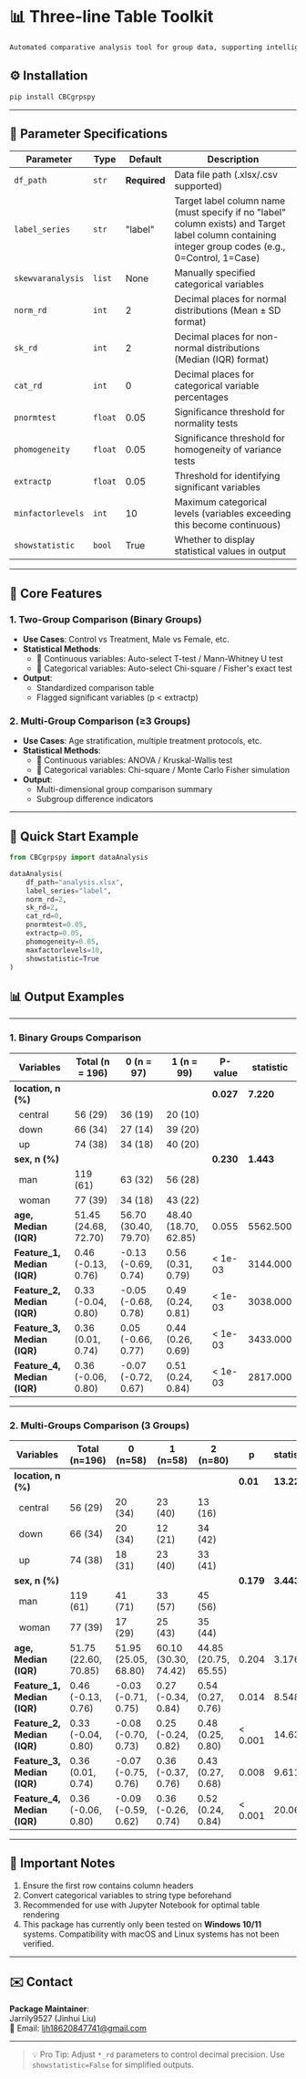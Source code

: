# 📊 Three-line Table Toolkit  
```markdown
Automated comparative analysis tool for group data, supporting intelligent statistical tests for two/multiple groups with standardized output tables.
```
## ⚙️ Installation
```bash
pip install CBCgrpspy 
```

---

## 📖 Parameter Specifications

| Parameter           | Type        | Default   | Description                                                         |
|---------------------|-------------|-----------|---------------------------------------------------------------------|
| `df_path`           | `str`       | **Required** | Data file path (.xlsx/.csv supported)                              |
| `label_series`      | `str`       | "label"   | Target label column name (must specify if no "label" column exists) and Target label column containing integer group codes (e.g., 0=Control, 1=Case) |
| `skewvaranalysis`   | `list`      | None      | Manually specified categorical variables                           |
| `norm_rd`           | `int`       | 2         | Decimal places for normal distributions (Mean ± SD format)         |
| `sk_rd`             | `int`       | 2         | Decimal places for non-normal distributions (Median (IQR) format)  |
| `cat_rd`            | `int`       | 0         | Decimal places for categorical variable percentages                |
| `pnormtest`         | `float`     | 0.05      | Significance threshold for normality tests                         |
| `phomogeneity`      | `float`     | 0.05      | Significance threshold for homogeneity of variance tests           |
| `extractp`          | `float`     | 0.05      | Threshold for identifying significant variables                    |
| `minfactorlevels`   | `int`       | 10        | Maximum categorical levels (variables exceeding this become continuous) |
| `showstatistic`     | `bool`      | True      | Whether to display statistical values in output                    |

---

## 🚀 Core Features

### 1. Two-Group Comparison (Binary Groups)
- **Use Cases**: Control vs Treatment, Male vs Female, etc.
- **Statistical Methods**:
  - 📌 Continuous variables: Auto-select T-test / Mann-Whitney U test
  - 📌 Categorical variables: Auto-select Chi-square / Fisher's exact test
- **Output**:
  - Standardized comparison table
  - Flagged significant variables (p < extractp)

### 2. Multi-Group Comparison (≥3 Groups)
- **Use Cases**: Age stratification, multiple treatment protocols, etc.
- **Statistical Methods**:
  - 📌 Continuous variables: ANOVA / Kruskal-Wallis test
  - 📌 Categorical variables: Chi-square / Monte Carlo Fisher simulation
- **Output**:
  - Multi-dimensional group comparison summary
  - Subgroup difference indicators

---

## 🎯 Quick Start Example
```python
from CBCgrpspy import dataAnalysis

dataAnalysis(
    df_path="analysis.xlsx",
    label_series="label",
    norm_rd=2,
    sk_rd=2,
    cat_rd=0,
    pnormtest=0.05,
    extractp=0.05,
    phomogeneity=0.05,
    maxfactorlevels=10,
    showstatistic=True
)
```

## 📊 Output Examples

---
### 1. Binary Groups Comparison
| Variables        | Total (n = 196)      | 0 (n = 97)          | 1 (n = 99)          | P-value   | statistic   |
|------------------|----------------------|---------------------|---------------------|-----------|-------------|
| **location, n (%)**   |                      |                     |                     | **0.027** | **7.220**   |
| &nbsp;&nbsp;central | 56 (29)             | 36 (19)             | 20 (10)             |           |             |
| &nbsp;&nbsp;down    | 66 (34)             | 27 (14)             | 39 (20)             |           |             |
| &nbsp;&nbsp;up      | 74 (38)             | 34 (18)             | 40 (20)             |           |             |
| **sex, n (%)** |                      |                     |                     | **0.230** | **1.443**   |
| &nbsp;&nbsp;man     | 119 (61)            | 63 (32)             | 56 (28)             |           |             |
| &nbsp;&nbsp;woman   | 77 (39)             | 34 (18)             | 43 (22)             |           |             |
| **age, Median (IQR)** | 51.45 (24.68, 72.70) | 56.70 (30.40, 79.70) | 48.40 (18.70, 62.85) | 0.055     | 5562.500    |
| **Feature_1, Median (IQR)** | 0.46 (-0.13, 0.76) | -0.13 (-0.69, 0.74) | 0.56 (0.31, 0.79)   | < 1e-03   | 3144.000    |
| **Feature_2, Median (IQR)** | 0.33 (-0.04, 0.80) | -0.05 (-0.68, 0.78) | 0.49 (0.24, 0.81)   | < 1e-03   | 3038.000    |
| **Feature_3, Median (IQR)** | 0.36 (0.01, 0.74) | 0.05 (-0.66, 0.77)  | 0.44 (0.26, 0.69)   | < 1e-03   | 3433.000    |
| **Feature_4, Median (IQR)** | 0.36 (-0.06, 0.80) | -0.07 (-0.72, 0.67) | 0.51 (0.24, 0.84)   | < 1e-03   | 2817.000    |

---
### 2. Multi-Groups Comparison (3 Groups)
| Variables        | Total (n=196)       | 0 (n=58)           | 1 (n=58)           | 2 (n=80)           | p        | statistic   |
|------------------|---------------------|--------------------|--------------------|--------------------|----------|-------------|
| **location, n (%)**   |                     |                    |                    |                    | **0.01** | **13.228**  |
| &nbsp;&nbsp;central | 56 (29)            | 20 (34)            | 23 (40)            | 13 (16)            |          |             |
| &nbsp;&nbsp;down    | 66 (34)            | 20 (34)            | 12 (21)            | 34 (42)            |          |             |
| &nbsp;&nbsp;up      | 74 (38)            | 18 (31)            | 23 (40)            | 33 (41)            |          |             |
| **sex, n (%)** |                     |                    |                    |                    | **0.179**| **3.443**   |
| &nbsp;&nbsp;man     | 119 (61)           | 41 (71)            | 33 (57)            | 45 (56)            |          |             |
| &nbsp;&nbsp;woman   | 77 (39)            | 17 (29)            | 25 (43)            | 35 (44)            |          |             |
| **age, Median (IQR)** | 51.75 (22.60, 70.85) | 51.95 (25.05, 68.80) | 60.10 (30.30, 74.42) | 44.85 (20.75, 65.55) | 0.204    | 3.176       |
| **Feature_1, Median (IQR)** | 0.46 (-0.13, 0.76) | -0.03 (-0.71, 0.75) | 0.27 (-0.34, 0.84) | 0.54 (0.27, 0.76) | 0.014    | 8.548       |
| **Feature_2, Median (IQR)** | 0.33 (-0.04, 0.80) | -0.08 (-0.70, 0.73) | 0.25 (-0.24, 0.82) | 0.48 (0.25, 0.80) | < 0.001  | 14.636      |
| **Feature_3, Median (IQR)** | 0.36 (0.01, 0.74) | -0.07 (-0.75, 0.76) | 0.36 (-0.37, 0.76) | 0.43 (0.27, 0.68) | 0.008    | 9.611       |
| **Feature_4, Median (IQR)** | 0.36 (-0.06, 0.80) | -0.09 (-0.59, 0.62) | 0.36 (-0.26, 0.74) | 0.52 (0.24, 0.84) | < 0.001  | 20.06       |

---

## 📌 Important Notes
1. Ensure the first row contains column headers
2. Convert categorical variables to string type beforehand
3. Recommended for use with Jupyter Notebook for optimal table rendering
4. This package has currently only been tested on **Windows 10/11** systems. Compatibility with macOS and Linux systems has not been verified.
---

## ✉️ Contact
**Package Maintainer**:  
Jarrily9527 (Jinhui Liu)  
📧 Email: [ljh18620847741@gmail.com](mailto:ljh18620847741@gmail.com)

---

> 💡 Pro Tip: Adjust `*_rd` parameters to control decimal precision. Use `showstatistic=False` for simplified outputs.
